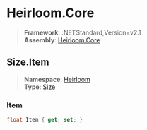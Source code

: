 # Heirloom.Core

> **Framework**: .NETStandard,Version=v2.1  
> **Assembly**: [Heirloom.Core][0]  

## Size.Item

> **Namespace**: [Heirloom][0]  
> **Type**: [Size][1]  

### Item

```cs
float Item { get; set; }
```

[0]: ../Heirloom.Core.md
[1]: Heirloom.Size.md
